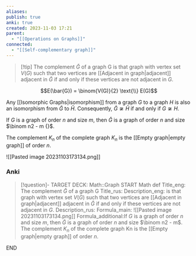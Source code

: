 ```yaml
---
aliases: 
publish: true
anki: true
created: 2023-11-03 17:21
parent:
  - "[[Operations on Graphs]]"
connected:
  - "[[Self-complementary graph]]"
---
```


> [!tip] The complement ${} \bar{G}$ of a graph G 
is that graph with vertex set ${} V(G) {}$ such that two vertices are [[Adjacent in graph|adjacent]] adjacent in ${} \bar{G} {}$ if and only if these vertices are not adjacent in $G {}$.

$$E(\bar{G}) = \binom{V(G)}{2} \text{\\} E(G)$$

Any [[Isomorphic Graphs|isomorphism]] from a graph ${} G {}$ to a graph $H$ is also an isomorphism from ${} \bar{G} {}$ to $\bar{H} {}$. 
Consequently, ${} \bar{G} \not \cong \bar{H} {}$ if and only if ${} G \not \cong H {}$.

If $G {}$ is a graph of order $n {}$ and size $m {}$, then ${} \bar{G} {}$ is a graph of order $n {}$ and size $\binom n2 - m {}$. 

The complement ${} K_n {}$ of the complete graph $K_n$ is the [[Empty graph|empty graph]] of order $n$.

![[Pasted image 20231103173134.png]]



### Anki
> [!question]-
TARGET DECK: Math::Graph
START
Math def
Title_eng: The complement ${} \bar{G}$ of a graph G 
Title_rus: 
Description_eng: is that graph with vertex set ${} V(G) {}$ such that two vertices are [[Adjacent in graph|adjacent]] adjacent in ${} \bar{G} {}$ if and only if these vertices are not adjacent in $G$.
Description_rus: 
Formula_main: ![[Pasted image 20231103173134.png]]
Formula_additional:If $G {}$ is a graph of order $n {}$ and size $m {}$, then ${} \bar{G} {}$ is a graph of order $n {}$ and size $\binom n2 - m$. 
The complement $K_n {}$ of the complete graph Kn is the [[Empty graph|empty graph]] of order $n$.
<!--ID: 1699132151354-->
END









